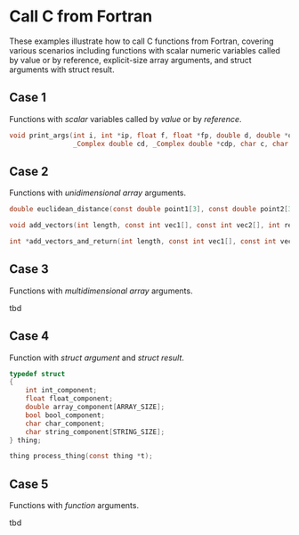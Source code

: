 # Call C from Fortran

These examples illustrate how to call C functions from Fortran, covering various scenarios including functions with scalar numeric variables called by value or by reference, explicit-size array arguments, and struct arguments with struct result.

## Case 1

Functions with _scalar_ variables called by _value_ or by _reference_.

```c
void print_args(int i, int *ip, float f, float *fp, double d, double *dp,
                _Complex double cd, _Complex double *cdp, char c, char *cp, _Bool b);
```

## Case 2

Functions with _unidimensional array_ arguments.

```c
double euclidean_distance(const double point1[3], const double point2[3]);

void add_vectors(int length, const int vec1[], const int vec2[], int result[]);

int *add_vectors_and_return(int length, const int vec1[], const int vec2[]);
```

## Case 3

Functions with _multidimensional array_ arguments.

tbd

## Case 4

Function with _struct argument_ and _struct result_.

```c
typedef struct
{
    int int_component;
    float float_component;
    double array_component[ARRAY_SIZE];
    bool bool_component;
    char char_component;
    char string_component[STRING_SIZE];
} thing;

thing process_thing(const thing *t);
```

## Case 5

Functions with _function_ arguments.

tbd
